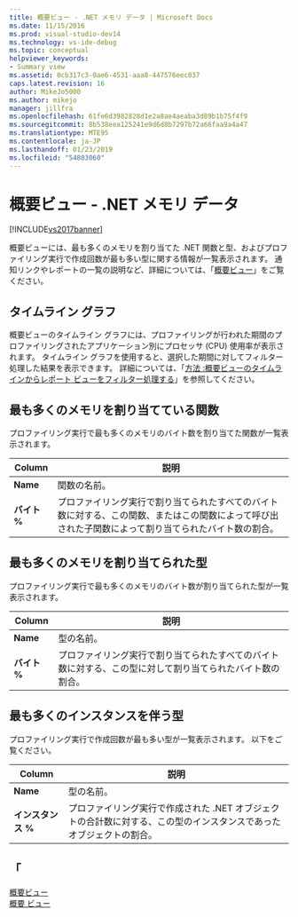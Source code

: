 ```yaml
---
title: 概要ビュー - .NET メモリ データ | Microsoft Docs
ms.date: 11/15/2016
ms.prod: visual-studio-dev14
ms.technology: vs-ide-debug
ms.topic: conceptual
helpviewer_keywords:
- Summary view
ms.assetid: 0cb317c3-0ae6-4531-aaa8-447576eec037
caps.latest.revision: 16
author: MikeJo5000
ms.author: mikejo
manager: jillfra
ms.openlocfilehash: 61fe6d3982828d1e2a8ae4aeaba3d89b1b75f4f9
ms.sourcegitcommit: 8b538eea125241e9d6d8b7297b72a66faa9a4a47
ms.translationtype: MTE95
ms.contentlocale: ja-JP
ms.lasthandoff: 01/23/2019
ms.locfileid: "54803060"
---
```

# <a name="summary-view---net-memory-data"></a>概要ビュー - .NET メモリ データ
[!INCLUDE[vs2017banner](../includes/vs2017banner.md)]

概要ビューには、最も多くのメモリを割り当てた .NET 関数と型、およびプロファイリング実行で作成回数が最も多い型に関する情報が一覧表示されます。 通知リンクやレポートの一覧の説明など、詳細については、「[概要ビュー](../profiling/summary-view.md)」をご覧ください。  
  
## <a name="timeline-graph"></a>タイムライン グラフ  
 概要ビューのタイムライン グラフには、プロファイリングが行われた期間のプロファイリングされたアプリケーション別にプロセッサ (CPU) 使用率が表示されます。 タイムライン グラフを使用すると、選択した期間に対してフィルター処理した結果を表示できます。 詳細については、「[方法 :概要ビューのタイムラインからレポート ビューをフィルター処理する](../profiling/how-to-filter-report-views-from-the-summary-timeline.md)」を参照してください。  
  
## <a name="functions-allocating-most-memory"></a>最も多くのメモリを割り当てている関数  
 プロファイリング実行で最も多くのメモリのバイト数を割り当てた関数が一覧表示されます。  
  
|Column|説明|  
|------------|-----------------|  
|**Name**|関数の名前。|  
|**バイト %**|プロファイリング実行で割り当てられたすべてのバイト数に対する、この関数、またはこの関数によって呼び出された子関数によって割り当てられたバイト数の割合。|  
  
## <a name="types-with-most-memory-allocated"></a>最も多くのメモリを割り当てられた型  
 プロファイリング実行で最も多くのメモリのバイト数が割り当てられた型が一覧表示されます。  
  
|Column|説明|  
|------------|-----------------|  
|**Name**|型の名前。|  
|**バイト %**|プロファイリング実行で割り当てられたすべてのバイト数に対する、この型に対して割り当てられたバイト数の割合。|  
  
## <a name="types-with-most-instances"></a>最も多くのインスタンスを伴う型  
 プロファイリング実行で作成回数が最も多い型が一覧表示されます。 以下をご覧ください。  
  
|Column|説明|  
|------------|-----------------|  
|**Name**|型の名前。|  
|**インスタンス %**|プロファイリング実行で作成された .NET オブジェクトの合計数に対する、この型のインスタンスであったオブジェクトの割合。|  
  
## <a name="see-also"></a>「  
 [概要ビュー](../profiling/summary-view-sampling-data.md)   
 [概要 ビュー](../profiling/summary-view-instrumentation-data.md)
